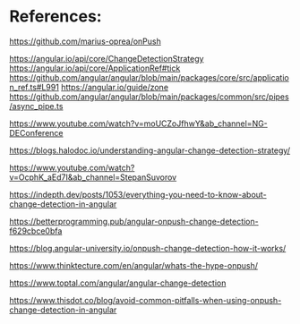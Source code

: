 References:
===========

https://github.com/marius-oprea/onPush



https://angular.io/api/core/ChangeDetectionStrategy
https://angular.io/api/core/ApplicationRef#tick
https://github.com/angular/angular/blob/main/packages/core/src/application_ref.ts#L991
https://angular.io/guide/zone
https://github.com/angular/angular/blob/main/packages/common/src/pipes/async_pipe.ts


https://www.youtube.com/watch?v=moUCZoJfhwY&ab_channel=NG-DEConference

https://blogs.halodoc.io/understanding-angular-change-detection-strategy/

https://www.youtube.com/watch?v=OcphK_aEd7I&ab_channel=StepanSuvorov

https://indepth.dev/posts/1053/everything-you-need-to-know-about-change-detection-in-angular

https://betterprogramming.pub/angular-onpush-change-detection-f629cbce0bfa

https://blog.angular-university.io/onpush-change-detection-how-it-works/

https://www.thinktecture.com/en/angular/whats-the-hype-onpush/

https://www.toptal.com/angular/angular-change-detection

https://www.thisdot.co/blog/avoid-common-pitfalls-when-using-onpush-change-detection-in-angular
